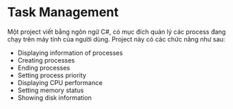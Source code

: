 # Task Management
Một project viết bằng ngôn ngữ C#, có mục đích quản lý các process đang chạy trên máy tính của người dùng. Project này có các chức năng như sau:
- Displaying information of processes
- Creating processes
- Ending processes 
- Setting process priority
- Displaying CPU performance
- Setting memory status
- Showing disk information

